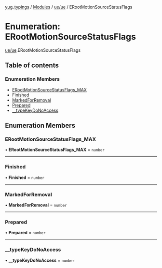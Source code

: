 [yug_typings](../README.md) / [Modules](../modules.md) / [ue/ue](../modules/ue_ue.md) / ERootMotionSourceStatusFlags

# Enumeration: ERootMotionSourceStatusFlags

[ue/ue](../modules/ue_ue.md).ERootMotionSourceStatusFlags

## Table of contents

### Enumeration Members

- [ERootMotionSourceStatusFlags\_MAX](ue_ue.ERootMotionSourceStatusFlags.md#erootmotionsourcestatusflags_max)
- [Finished](ue_ue.ERootMotionSourceStatusFlags.md#finished)
- [MarkedForRemoval](ue_ue.ERootMotionSourceStatusFlags.md#markedforremoval)
- [Prepared](ue_ue.ERootMotionSourceStatusFlags.md#prepared)
- [\_\_typeKeyDoNoAccess](ue_ue.ERootMotionSourceStatusFlags.md#__typekeydonoaccess)

## Enumeration Members

### ERootMotionSourceStatusFlags\_MAX

• **ERootMotionSourceStatusFlags\_MAX** = `number`

___

### Finished

• **Finished** = `number`

___

### MarkedForRemoval

• **MarkedForRemoval** = `number`

___

### Prepared

• **Prepared** = `number`

___

### \_\_typeKeyDoNoAccess

• **\_\_typeKeyDoNoAccess** = `number`
